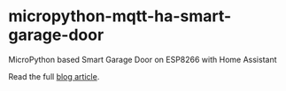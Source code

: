# micropython-mqtt-ha-smart-garage-door

MicroPython based Smart Garage Door on ESP8266 with Home Assistant

Read the full [blog article](https://selfhostedhome.com/diy-smart-garage-door-opener/).
